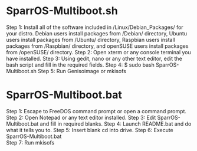 # SparrOS-Multiboot.sh

Step 1: Install all of the software included in /Linux/Debian_Packages/ for your distro. Debian users install packages from /Debian/ directory, Ubuntu users install packages from /Ubuntu/ directory, Raspbian users install packages from /Raspbian/ directory, and openSUSE users install packages from /openSUSE/ directory.
Step 2: Open xterm or any console terminal you have installed.
Step 3: Using gedit, nano or any other text editor, edit the bash script and fill in the required fields.
Step 4: $ sudo bash SparrOS-Multiboot.sh
Step 5: Run Genisoimage or mkisofs

# SparrOS-Multiboot.bat

Step 1: Escape to FreeDOS command prompt or open a command prompt.
Step 2: Open Notepad or any text editor installed.
Step 3: Edit SparrOS-Multiboot.bat and fill in required blanks.
Step 4: Launch README.bat and do what it tells you to.
Step 5: Insert blank cd into drive.
Step 6: Execute SparrOS-Multiboot.bat\
Step 7: Run mkisofs

